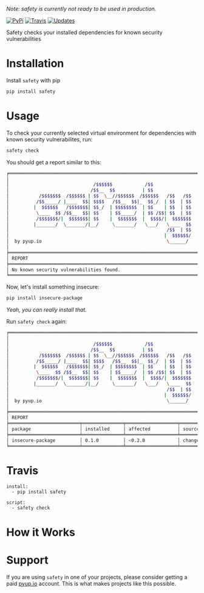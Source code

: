 *Note: safety is currently not ready to be used in production.*

[![PyPi](https://img.shields.io/pypi/v/safety.svg)](https://pypi.python.org/pypi/safety)
[![Travis](https://img.shields.io/travis/pyupio/safety.svg)](https://travis-ci.org/pyupio/safety)
[![Updates](https://pyup.io/repos/github/pyupio/safety/shield.svg)](https://pyup.io/repos/github/pyupio/safety/)

Safety checks your installed dependencies for known security vulnerabilities

# Installation

Install `safety` with pip

```bash
pip install safety
```

# Usage

To check your currently selected virtual environment for dependencies with known security
 vulnerabilites, run:

```bash
safety check
```

You should get a report similar to this:
```bash
╒══════════════════════════════════════════════════════════════════════════════╕
│                                                                              │
│                               /$$$$$$            /$$                         │
│                              /$$__  $$          | $$                         │
│           /$$$$$$$  /$$$$$$ | $$  \__//$$$$$$  /$$$$$$   /$$   /$$           │
│          /$$_____/ |____  $$| $$$$   /$$__  $$|_  $$_/  | $$  | $$           │
│         |  $$$$$$   /$$$$$$$| $$_/  | $$$$$$$$  | $$    | $$  | $$           │
│          \____  $$ /$$__  $$| $$    | $$_____/  | $$ /$$| $$  | $$           │
│          /$$$$$$$/|  $$$$$$$| $$    |  $$$$$$$  |  $$$$/|  $$$$$$$           │
│         |_______/  \_______/|__/     \_______/   \___/   \____  $$           │
│                                                          /$$  | $$           │
│                                                         |  $$$$$$/           │
│  by pyup.io                                              \______/            │
│                                                                              │
╞══════════════════════════════════════════════════════════════════════════════╡
│ REPORT                                                                       │
╞══════════════════════════════════════════════════════════════════════════════╡
│ No known security vulnerabilities found.                                     │
╘══════════════════════════════════════════════════════════════════════════════╛
```

Now, let's install something insecure:

```bash
pip install insecure-package
```
*Yeah, you can really install that.*

Run `safety check` again:
```bash
╒══════════════════════════════════════════════════════════════════════════════╕
│                                                                              │
│                               /$$$$$$            /$$                         │
│                              /$$__  $$          | $$                         │
│           /$$$$$$$  /$$$$$$ | $$  \__//$$$$$$  /$$$$$$   /$$   /$$           │
│          /$$_____/ |____  $$| $$$$   /$$__  $$|_  $$_/  | $$  | $$           │
│         |  $$$$$$   /$$$$$$$| $$_/  | $$$$$$$$  | $$    | $$  | $$           │
│          \____  $$ /$$__  $$| $$    | $$_____/  | $$ /$$| $$  | $$           │
│          /$$$$$$$/|  $$$$$$$| $$    |  $$$$$$$  |  $$$$/|  $$$$$$$           │
│         |_______/  \_______/|__/     \_______/   \___/   \____  $$           │
│                                                          /$$  | $$           │
│                                                         |  $$$$$$/           │
│  by pyup.io                                              \______/            │
│                                                                              │
╞══════════════════════════════════════════════════════════════════════════════╡
│ REPORT                                                                       │
╞══════════════════════════╤═══════════════╤═══════════════════╤═══════════════╡
│ package                  │ installed     │ affected          │ source        │
╞══════════════════════════╧═══════════════╧═══════════════════╧═══════════════╡
│ insecure-package         │ 0.1.0         │ <0.2.0            │ changelog     │
╘══════════════════════════╧═══════════════╧═══════════════════╧═══════════════╛
```

# Travis

```
install:
  - pip install safety
  
script:
  - safety check
```

# How it Works


# Support

If you are using `safety` in one of your projects, please consider getting a paid
[pyup.io](https://pyup.io) account. This is what makes projects like this possible.
